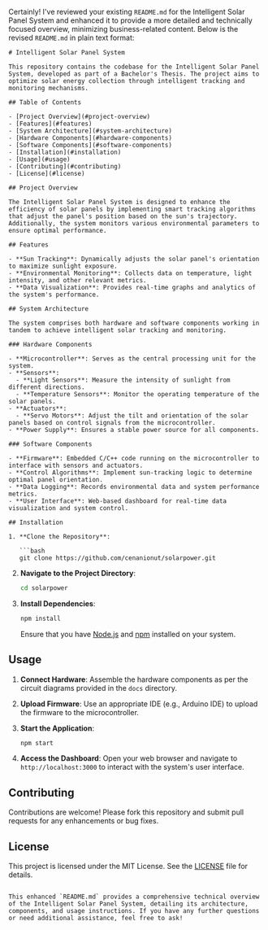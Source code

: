 Certainly! I've reviewed your existing `README.md` for the Intelligent Solar Panel System and enhanced it to provide a more detailed and technically focused overview, minimizing business-related content. Below is the revised `README.md` in plain text format:

```
# Intelligent Solar Panel System

This repository contains the codebase for the Intelligent Solar Panel System, developed as part of a Bachelor's Thesis. The project aims to optimize solar energy collection through intelligent tracking and monitoring mechanisms.

## Table of Contents

- [Project Overview](#project-overview)
- [Features](#features)
- [System Architecture](#system-architecture)
- [Hardware Components](#hardware-components)
- [Software Components](#software-components)
- [Installation](#installation)
- [Usage](#usage)
- [Contributing](#contributing)
- [License](#license)

## Project Overview

The Intelligent Solar Panel System is designed to enhance the efficiency of solar panels by implementing smart tracking algorithms that adjust the panel's position based on the sun's trajectory. Additionally, the system monitors various environmental parameters to ensure optimal performance.

## Features

- **Sun Tracking**: Dynamically adjusts the solar panel's orientation to maximize sunlight exposure.
- **Environmental Monitoring**: Collects data on temperature, light intensity, and other relevant metrics.
- **Data Visualization**: Provides real-time graphs and analytics of the system's performance.

## System Architecture

The system comprises both hardware and software components working in tandem to achieve intelligent solar tracking and monitoring.

### Hardware Components

- **Microcontroller**: Serves as the central processing unit for the system.
- **Sensors**:
  - **Light Sensors**: Measure the intensity of sunlight from different directions.
  - **Temperature Sensors**: Monitor the operating temperature of the solar panels.
- **Actuators**:
  - **Servo Motors**: Adjust the tilt and orientation of the solar panels based on control signals from the microcontroller.
- **Power Supply**: Ensures a stable power source for all components.

### Software Components

- **Firmware**: Embedded C/C++ code running on the microcontroller to interface with sensors and actuators.
- **Control Algorithms**: Implement sun-tracking logic to determine optimal panel orientation.
- **Data Logging**: Records environmental data and system performance metrics.
- **User Interface**: Web-based dashboard for real-time data visualization and system control.

## Installation

1. **Clone the Repository**:

   ```bash
   git clone https://github.com/cenanionut/solarpower.git
   ```

2. **Navigate to the Project Directory**:

   ```bash
   cd solarpower
   ```

3. **Install Dependencies**:

   ```bash
   npm install
   ```

   Ensure that you have [Node.js](https://nodejs.org/) and [npm](https://www.npmjs.com/) installed on your system.

## Usage

1. **Connect Hardware**: Assemble the hardware components as per the circuit diagrams provided in the `docs` directory.

2. **Upload Firmware**: Use an appropriate IDE (e.g., Arduino IDE) to upload the firmware to the microcontroller.

3. **Start the Application**:

   ```bash
   npm start
   ```

4. **Access the Dashboard**: Open your web browser and navigate to `http://localhost:3000` to interact with the system's user interface.

## Contributing

Contributions are welcome! Please fork this repository and submit pull requests for any enhancements or bug fixes.

## License

This project is licensed under the MIT License. See the [LICENSE](LICENSE) file for details.
```

This enhanced `README.md` provides a comprehensive technical overview of the Intelligent Solar Panel System, detailing its architecture, components, and usage instructions. If you have any further questions or need additional assistance, feel free to ask! 
